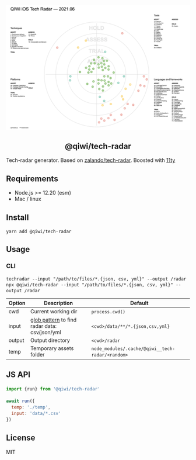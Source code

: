 <p align="center">
  <a href="https://yarnpkg.com/">
    <img alt="Tech-radar" src="https://github.com/qiwi/tech-radar/blob/master/img/radar.png?raw=true?raw=true" width="546">
  </a>
</p>

<h2 align="center">
  @qiwi/tech-radar
</h2>

Tech-radar generator. Based on [zalando/tech-radar](https://github.com/zalando/tech-radar). Boosted with [11ty](https://github.com/11ty/eleventy/)

## Requirements
* Node.js >= 12.20 (esm)
* Mac / linux

## Install
```shell
yarn add @qiwi/tech-radar
```

## Usage
### CLI
```
techradar --input "/path/to/files/*.{json, csv, yml}" --output /radar
npx @qiwi/tech-radar --input "/path/to/files/*.{json, csv, yml}" --output /radar
```

| Option | Description | Default
|---|---|---
| cwd | Current working dir | `process.cwd()`
| input | [glob pattern](https://github.com/mrmlnc/fast-glob) to find radar data: csv/json/yml | `<cwd>/data/**/*.{json,csv,yml}`
| output | Output directory | `<cwd>/radar`
| temp | Temporary assets folder | `node_modules/.cache/@qiwi__tech-radar/<random>`

## JS API
```js
import {run} from '@qiwi/tech-radar'

await run({
  temp: './temp',
  input: 'data/*.csv'
})
```

## License
MIT
